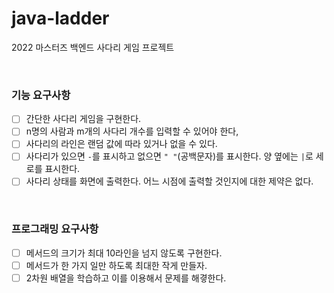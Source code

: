 # java-ladder
2022 마스터즈 백엔드 사다리 게임 프로젝트

<br>

### 기능 요구사항

   + [ ] 간단한 사다리 게임을 구현한다.
   + [ ] n명의 사람과 m개의 사다리 개수를 입력할 수 있어야 한다,
   + [ ] 사다리의 라인은 랜덤 값에 따라 있거나 없을 수 있다.
   + [ ] 사다리가 있으면 `-`를 표시하고 없으면 `" "`(공백문자)를 표시한다. 양 옆에는 `|`로 세로를 표시한다.
   + [ ] 사다리 상태를 화면에 출력한다. 어느 시점에 출력할 것인지에 대한 제약은 없다.

<br>

### 프로그래밍 요구사항
   + [ ] 메서드의 크기가 최대 10라인을 넘지 않도록 구현한다.
   + [ ] 메서드가 한 가지 일만 하도록 최대한 작게 만들자.
   + [ ] 2차원 배열을 학습하고 이를 이용해서 문제를 해곃한다.